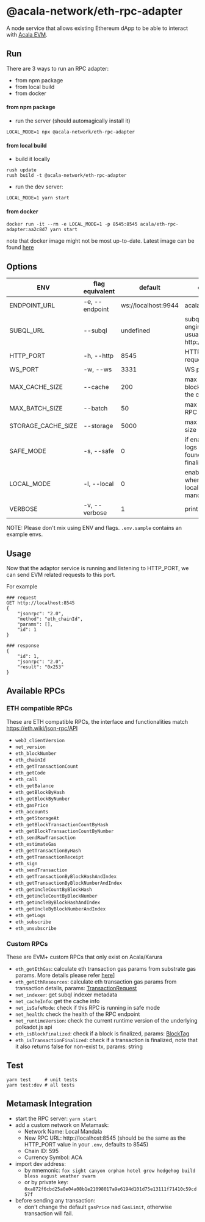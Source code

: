 # @acala-network/eth-rpc-adapter
A node service that allows existing Ethereum dApp to be able to interact with [Acala EVM](https://github.com/AcalaNetwork/Acala/tree/master/modules/evm).

## Run
There are 3 ways to run an RPC adapter:
- from npm package
- from local build
- from docker

#### from npm package
- run the server (should automagically install it)
```
LOCAL_MODE=1 npx @acala-network/eth-rpc-adapter
```

#### from local build
- build it locally
```
rush update
rush build -t @acala-network/eth-rpc-adapter 
```

- run the dev server:
```
LOCAL_MODE=1 yarn start
```

#### from docker
```
docker run -it --rm -e LOCAL_MODE=1 -p 8545:8545 acala/eth-rpc-adapter:aa2c8d7 yarn start
```
note that docker image might not be most up-to-date. Latest image can be found [here](https://hub.docker.com/r/acala/eth-rpc-adapter/tags)

## Options
| ENV                | flag equivalent | default             | explanation                                                                                             |
|--------------------|-----------------|---------------------|---------------------------------------------------------------------------------------------------------|
| ENDPOINT_URL       | -e, --endpoint  | ws://localhost:9944 | acala node url                                                                                          |
| SUBQL_URL          | --subql         | undefined           | subquery graphql-engine service url, usually http://localhost:3001                                      |
| HTTP_PORT          | -h, --http      | 8545                | HTTP port for requests                                                                                  |
| WS_PORT            | -w, --ws        | 3331                | WS port for requests                                                                                    |
| MAX_CACHE_SIZE     | --cache         | 200                 | max number of blocks that lives in the cache [more info](https://evmdocs.acala.network/network/network) |
| MAX_BATCH_SIZE     | --batch         | 50                  | max batch size for RPC request                                                                          |
| STORAGE_CACHE_SIZE | --storage       | 5000                | max storage cache size                                                                                  |
| SAFE_MODE          | -s, --safe      | 0                   | if enabled, TX and logs can only be found after they are finalized                                      |
| LOCAL_MODE         | -l, --local     | 0                   | enable this mode when testing with locally running mandala                                              |
| VERBOSE            | -v, --verbose   | 1                   | print some extra info                                                                                   |

NOTE: Please don't mix using ENV and flags. `.env.sample` contains an example envs. 
## Usage
Now that the adaptor service is running and listening to HTTP_PORT, we can send EVM related requests to this port.

For example
```
### request
GET http://localhost:8545
{
    "jsonrpc": "2.0",
    "method": "eth_chainId",
    "params": [],
    "id": 1
}

### response
{
    "id": 1,
    "jsonrpc": "2.0",
    "result": "0x253"
}
```

## Available RPCs
### ETH compatible RPCs
These are ETH compatible RPCs, the interface and functionalities match https://eth.wiki/json-rpc/API
- `web3_clientVersion`
- `net_version`
- `eth_blockNumber`
- `eth_chainId`
- `eth_getTransactionCount`
- `eth_getCode`
- `eth_call`
- `eth_getBalance`
- `eth_getBlockByHash`
- `eth_getBlockByNumber`
- `eth_gasPrice`
- `eth_accounts`
- `eth_getStorageAt`
- `eth_getBlockTransactionCountByHash`
- `eth_getBlockTransactionCountByNumber`
- `eth_sendRawTransaction`
- `eth_estimateGas`
- `eth_getTransactionByHash`
- `eth_getTransactionReceipt`
- `eth_sign`
- `eth_sendTransaction`
- `eth_getTransactionByBlockHashAndIndex`
- `eth_getTransactionByBlockNumberAndIndex`
- `eth_getUncleCountByBlockHash`
- `eth_getUncleCountByBlockNumber`
- `eth_getUncleByBlockHashAndIndex`
- `eth_getUncleByBlockNumberAndIndex`
- `eth_getLogs`
- `eth_subscribe`
- `eth_unsubscribe`

### Custom RPCs
These are EVM+ custom RPCs that only exist on Acala/Karura
- `eth_getEthGas`: calculate eth transaction gas params from substrate gas params. More details please refer [here](https://evmdocs.acala.network/network/gas-parameters)]
- `eth_getEthResources`: calculate eth transaction gas params from transaction details, params: [TransactionRequest](https://docs.ethers.io/v5/api/providers/types/#providers-TransactionRequest)
- `net_indexer`: get subql indexer metadata
- `net_cacheInfo`: get the cache info
- `net_isSafeMode`: check if this RPC is running in safe mode
- `net_health`: check the health of the RPC endpoint
- `net_runtimeVersion`: check the current runtime version of the underlying polkadot.js api
- `eth_isBlockFinalized`: check if a block is finalized, params: [BlockTag](https://docs.ethers.io/v5/api/providers/types/#providers-BlockTag)
- `eth_isTransactionFinalized`: check if a transaction is finalized, note that it also returns false for non-exist tx, params: string

## Test
```
yarn test     # unit tests
yarn test:dev # all tests
```

## Metamask Integration
- start the RPC server: `yarn start`
- add a custom network on Metamask:
  - Network Name: Local Mandala
  - New RPC URL: http://localhost:8545  (should be the same as the HTTP_PORT value in your `.env`, defaults to 8545)
  - Chain ID: 595
  - Currency Symbol: ACA
- import dev address:
  - by nmemonic: `fox sight canyon orphan hotel grow hedgehog build bless august weather swarm`
  - or by private key: `0xa872f6cbd25a0e04a08b1e21098017a9e6194d101d75e13111f71410c59cd57f`
- before sending any transaction:
  - don't change the default `gasPrice` nad `GasLimit`, otherwise transaction will fail.

